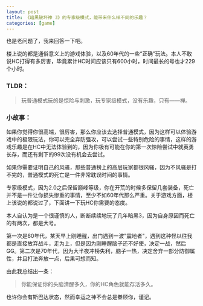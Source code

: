 ```yaml
---
layout: post
title: 《暗黑破坏神 3》的专家级模式，能带来什么样不同的乐趣？
categories: [game]
---
```


也是老问题了，我来回答一下吧。

楼上说的都是通俗意义上的游戏体验，以及60年代的一些“正确”玩法。本人不敢说HC打得有多厉害，毕竟累计HC时间应该只有600小时，时间最长的号也才229个小时。

### TLDR：

> 玩普通模式玩的是惊险与刺激，玩专家级模式，没有乐趣，只有——禅。

### 小故事：

如果你觉得你很高端，很厉害，那么你应该去选择普通模式，因为这样可以体验游戏中的极限玩法，你可以完全弃防强攻，可以尝试一些特别危险的事情，这样的游戏乐趣是在HC中无法体验到的，因为你极有可能在你的第一次惊险尝试中就英勇长存，而还有剩下的99次没有机会去尝试。

如果你需要证明自己的风骚，那些普通榜上的高层玩家都很风骚，因为不风骚是打不完的，普通模式的死亡是一件非常耽误时间的事情。

专家级模式，因为2.0之后保留巅峰等级，你在开荒的时候多保留几套装备，死亡并不是一件让你损失惨重的事情，至少不如60年代那么严重。关于游戏方面，楼上该说的都说过了，下面讲一下玩HC你需要的态度。

本人自认为是一个很谨慎的人，断断续续地玩了几年暗黑3，因为自身原因而死亡的有两次，都是大号。

第一次是60年代，某天早上刚睡醒，出门遇到一波"震地者"，遇到这种怪以往我都是直接放弃战斗，走为上，但是因为刚睡醒脑子还不好使，决定一战，然后GG。第二次是70年代，因为大半夜冲榜失利，脑子一热，决定舍弃一部分防御属性，并且打法奔放一点，后果可想而知。

由此我总结出一条：

> 你能保证你的头脑清醒多久，你的HC角色就能存活多久。

也许你会有斯巴达状态，然而幸运之神不会总是眷顾你，谨记。